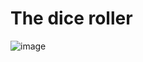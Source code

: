 # The dice roller

![image](https://github.com/user-attachments/assets/095adcd3-5071-4078-973a-acc602c6e577)
